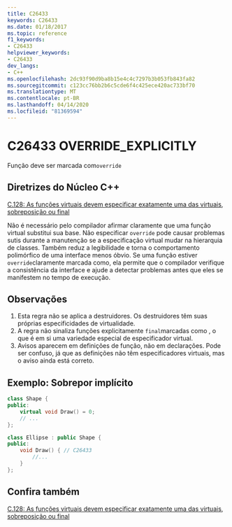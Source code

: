 ```yaml
---
title: C26433
keywords: C26433
ms.date: 01/18/2017
ms.topic: reference
f1_keywords:
- C26433
helpviewer_keywords:
- C26433
dev_langs:
- C++
ms.openlocfilehash: 2dc93f90d9ba8b15e4c4c7297b3b053fb843fa82
ms.sourcegitcommit: c123cc76bb2b6c5cde6f4c425ece420ac733bf70
ms.translationtype: MT
ms.contentlocale: pt-BR
ms.lasthandoff: 04/14/2020
ms.locfileid: "81369594"
---
```

# <a name="c26433-override_explicitly"></a>C26433 OVERRIDE_EXPLICITLY

Função deve ser marcada com`override`

## <a name="c-core-guidelines"></a>Diretrizes do Núcleo C++

[C.128: As funções virtuais devem especificar exatamente uma das virtuais, sobreposição ou final](https://github.com/isocpp/CppCoreGuidelines/blob/master/CppCoreGuidelines.md)

Não é necessário pelo compilador afirmar claramente que uma função virtual substitui sua base. Não especificar `override` pode causar problemas sutis durante a manutenção se a especificação virtual mudar na hierarquia de classes. Também reduz a legibilidade e torna o comportamento polimórfico de uma interface menos óbvio. Se uma função estiver `override`claramente marcada como, ela permite que o compilador verifique a consistência da interface e ajude a detectar problemas antes que eles se manifestem no tempo de execução.

## <a name="notes"></a>Observações

1. Esta regra não se aplica a destruidores. Os destruidores têm suas próprias especificidades de virtualidade.
1. A regra não sinaliza funções explicitamente `final`marcadas como , o que é em si uma variedade especial de especificador virtual.
1. Avisos aparecem em definições de função, não em declarações. Pode ser confuso, já que as definições não têm especificadores virtuais, mas o aviso ainda está correto.

## <a name="example--implicit-overriding"></a>Exemplo: Sobrepor implícito

```cpp
class Shape {
public:
    virtual void Draw() = 0;
    // ...
};

class Ellipse : public Shape {
public:
    void Draw() { // C26433
        //...
    }
};
```

## <a name="see-also"></a>Confira também

[C.128: As funções virtuais devem especificar exatamente uma das virtuais, sobreposição ou final](https://github.com/isocpp/CppCoreGuidelines/blob/master/CppCoreGuidelines.md)
